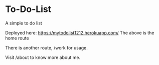 # To-Do-List
A simple to do list


Deployed here: https://mytodolist1212.herokuapp.com/
The above is the home route

There is another route, /work for usage.

Visit /about to know more about me.
